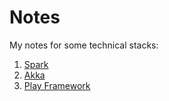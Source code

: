 # Notes
My notes for some technical stacks:
1. [Spark](./Spark.md)
2. [Akka](./Akka.md)
3. [Play Framework](./Play.md)

